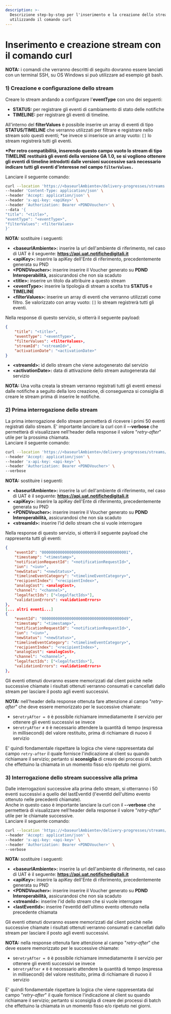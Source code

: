 ```yaml
---
description: >-
  Descrizione step-by-step per l'inserimento e la creazione dello stream
  utilizzando il comando curl
---
```


# Inserimento e creazione stream con il comando curl

**NOTA:** i comandi che verranno descritti di seguito dovranno essere lanciati con un terminal SSH, su OS Windows si può utilizzare ad esempio git bash.

### 1) Creazione e configurazione dello stream

Creare lo stream andando a configurare l'**eventType** con uno dei seguenti:

* **STATUS:** per registrare gli eventi di cambiamento di stato delle notifiche
* **TIMELINE:** per registrare gli eventi di timeline.

All'interno del **filterValues** è possibile inserire un array di eventi di tipo **STATUS/TIMELINE** che verranno utilizzati per filtrare e registrare nello stream solo questi eventi; \*se invece si inserisce un array vuoto: `[]` lo stream registrerà tutti gli eventi.

**\*Per retro compatibilità, inserendo questo campo vuoto lo stream di tipo TIMELINE restituirà gli eventi della versione GA 1.0, se si vogliono ottenere gli eventi di timeline introdotti dalle versioni successive sarà necessario indicare tutti gli eventi d'interesse nel campo `filterValues.`**

&#x20;Lanciare il seguente comando:

```bash
curl --location 'https://<baseurlAmbiente>/delivery-progresses/streams' \
--header 'Content-Type: application/json' \
--header 'Accept: application/json' \
--header 'x-api-key: <apiKey>' \
--header 'Authorization: Bearer <PDNDVoucher>' \
--data '{
"title": "<title>",
"eventType": "<eventType>",
"filterValues": <filterValues>
}'
```

**NOTA:** sostituire i seguenti:

* **\<baseurlAmbiente>:** inserire la url dell'ambiente di riferimento, nel caso di UAT è il seguente: **https://api.uat.notifichedigitali.it**
* **\<apiKey>:** inserire la apiKey dell'Ente di riferimento, precedentemente generata su PND
* **\<PDNDVoucher>:** inserire inserire il Voucher generato su **PDND Interoperabilità,** assicurandosi che non sia scaduto
* **\<title>:** inserire un titolo da attribuire a questo stream
* **\<eventType>:** inserire la tipologia di stream a scelta tra **STATUS** e **TIMELINE**&#x20;
* **\<filterValues>:** inserire un array di eventi che verranno utilizzati come filtro. Se valorizzato con array vuoto: `[]` lo stream registrerà tutti gli eventi.

Nella response di questo servizio, si otterrà il seguente payload:

```json
{
    "title": "<title>",
    "eventType": "<eventType>",
    "filterValues": <filterValues>,
    "streamId": "<streamId>",
    "activationDate": "<activationDate>"
}
```

* **\<streamId>:** id dello stream che viene autogenerato dal servizio
* **\<activationDate>:** data di attivazione dello stream autogenerata dal servizio

**NOTA:** Una volta creata la stream verranno registrati tutti gli eventi emessi dalle notifiche a seguito della loro creazione, di conseguenza si consiglia di creare le stream prima di inserire le notifiche.

### 2) Prima interrogazione dello stream

La prima interrogazione dello stream permetterà di ricevere i primi 50 eventi registrati dallo stream. E' importante lanciare la curl con il **--verbose** che permetterà di visualizzare nell'header della response il valore "_retry-after_" utile per la prossima chiamata.\
Lanciare il seguente comando:

```bash
curl --location 'https://<baseurlAmbiente>/delivery-progresses/streams/<streamId>/events' \
--header 'Accept: application/json' \
--header 'x-api-key: <api-key>' \
--header 'Authorization: Bearer <PDNDVoucher>' \
--verbose
```

**NOTA:** sostituire i seguenti:

* **\<baseurlAmbiente>:** inserire la url dell'ambiente di riferimento, nel caso di UAT è il seguente: **https://api.uat.notifichedigitali.it**
* **\<apiKey>:** inserire la apiKey dell'Ente di riferimento, precedentemente generata su PND
* **\<PDNDVoucher>:** inserire inserire il Voucher generato su **PDND Interoperabilità,** assicurandosi che non sia scaduto
* **\<streamId>:** inserire l'id dello stream che si vuole interrogare

Nella response di questo servizio, si otterrà il seguente payload che rappresenta tutti gli eventi:

```json
{
    "eventId": "00000000000000000000000000000000000001",
    "timestamp": "<timestamp>",
    "notificationRequestId": "<notificationRequestId>",
    "iun": "<iun>",
    "newStatus": "<newStatus>",
    "timelineEventCategory": "<timelineEventCategory>",
    "recipientIndex": "<recipientIndex>",
    "analogCost": <analogCost>,
    "channel": "<channel>",
    "legalfactIds": ["<legalfactIds>"],
    "validationErrors": <validationErrors>
},
[... altri eventi...]
{
    "eventId": "00000000000000000000000000000000000049",
    "timestamp": "<timestamp>",
    "notificationRequestId": "<notificationRequestId>",
    "iun": "<iun>",
    "newStatus": "<newStatus>",
    "timelineEventCategory": "<timelineEventCategory>",
    "recipientIndex": "<recipientIndex>",
    "analogCost": <analogCost>,
    "channel": "<channel>",
    "legalfactIds": ["<legalfactIds>"],
    "validationErrors": <validationErrors>
},
```

Gli eventi ottenuti dovranno essere memorizzati dal client poichè nelle successive chiamate i risultati ottenuti verranno consumati e cancellati dallo stream per lasciare il posto agli eventi successivi.

**NOTA:** nell'header della response ottenuta fare attenzione al campo "_retry-after_" che deve essere memorizzato per le successive chiamate:

* se`retryAfter = 0` è possibile richiamare immediatamente il servizio per ottenere gli eventi successivi se invece
* se`retryAfter` ≠ `0` è necessario attendere la quantità di tempo (espressa in millisecondi) del valore restituito, prima di richiamare di nuovo il servizio

E' quindi fondamentale rispettare la logica che viene rappresentata dal campo  `retry-after` il quale fornisce l'indicazione al client su quando richiamare il servizio; pertanto si **sconsiglia** di creare dei processi di batch che effettuino la chiamata in un momento fisso e/o ripetuto nei giorni.

### 3) Interrogazione dello stream successive alla prima

Dalle interrogazioni successive alla prima dello stream, si otterranno i 50 eventi successivi a quello del lastEventId (l'eventId dell'ultimo evento ottenuto nelle precedenti chiamate).\
Anche in questo caso è importante lanciare la curl con il **--verbose** che permetterà di visualizzare nell'header della response il valore "_retry-after_" utile per le chiamate successive.\
Lanciare il seguente comando:

```bash
curl --location 'https://<baseurlAmbiente>/delivery-progresses/streams/<streamId>/events?lastEventId=<lastEventId>' \
--header 'Accept: application/json' \
--header 'x-api-key: <api-key>' \
--header 'Authorization: Bearer <PDNDVoucher>' \
--verbose
```

**NOTA:** sostituire i seguenti:

* **\<baseurlAmbiente>:** inserire la url dell'ambiente di riferimento, nel caso di UAT è il seguente: **https://api.uat.notifichedigitali.it**
* **\<apiKey>:** inserire la apiKey dell'Ente di riferimento, precedentemente generata su PND
* **\<PDNDVoucher>:** inserire inserire il Voucher generato su **PDND Interoperabilità,** assicurandosi che non sia scaduto
* **\<streamId>:** inserire l'id dello stream che si vuole interrogare
* **\<lastEventId>:** inserire l'eventId dell'ultimo evento ottenuto nella precedente chiamata

Gli eventi ottenuti dovranno essere memorizzati dal client poichè nelle successive chiamate i risultati ottenuti verranno consumati e cancellati dallo stream per lasciare il posto agli eventi successivi.

**NOTA:** nella response ottenuta fare attenzione al campo "_retry-after_" che deve essere memorizzato per le successive chiamate:

* se`retryAfter = 0` è possibile richiamare immediatamente il servizio per ottenere gli eventi successivi se invece
* se`retryAfter` ≠ `0` è necessario attendere la quantità di tempo (espressa in millisecondi) del valore restituito, prima di richiamare di nuovo il servizio

E' quindi fondamentale rispettare la logica che viene rappresentata dal campo  "_retry-after_" il quale fornisce l'indicazione al client su quando richiamare il servizio; pertanto si sconsiglia di creare dei processi di batch che effettuino la chiamata in un momento fisso e/o ripetuto nei giorni.
